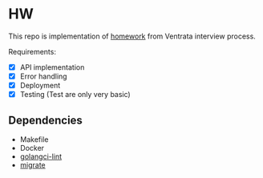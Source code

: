 # HW

This repo is implementation of [homework](https://paper.dropbox.com/doc/Golang-Task-SRHVn4MGthOvIUZS8R1By)
from Ventrata interview process.

Requirements:
- [x] API implementation
- [x] Error handling
- [x] Deployment
- [x] Testing (Test are only very basic)

## Dependencies

- Makefile
- Docker
- [golangci-lint](https://golangci-lint.run/welcome/install/)
- [migrate](https://github.com/golang-migrate/migrate)
